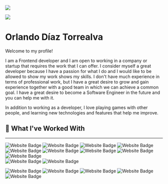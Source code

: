 
<a href="https://www.linkedin.com/in/thomasjodt" target="_blank" rel="noreferrer">
<img src="https://img.shields.io/badge/LinkedIn-0189c7?style=for-the-badge&logo=linkedin&logoColor=white" />
</a>

[![](https://img.shields.io/twitter/follow/thomasjodt?style=for-the-badge&color=4361ee&labelColor=161616&logo=github&label=thomasjodt)](https://thomasjodt.github.io)

# Orlando Díaz Torrealva

Welcome to my profile!

I am a Frontend developer and I am open to working in a company or startup that requires the work that I can offer. I consider myself a great developer because I have a passion for what I do and I would like to be allowed to show my work shows my skills. I don't have much experience in terms of professional work, but I have a great desire to grow and gain experience together with a good team in which we can achieve a common goal.
I have a great desire to become a Software Engineer in the future and you can help me with it.

In addition to working as a developer, I love playing games with other people, and learning new technologies and features that help me improve.

<h2>🚀 What I've Worked With</h2>
<hr>
<p align="left">
<img src="https://img.shields.io/badge/-HTML5-black?style=for-the-badge&logo=HTML5" alt="Website Badge">
<img src="https://img.shields.io/badge/-CSS3-black?style=for-the-badge&logo=CSS3" alt="Website Badge">
<img src="https://img.shields.io/badge/-Javascript-black?style=for-the-badge&logo=Javascript" alt="Website Badge">

<img src="https://img.shields.io/badge/-Typescript-black?style=for-the-badge&logo=Typescript" alt="Website Badge">
<img src="https://img.shields.io/badge/-React-black?style=for-the-badge&logo=react" alt="Website Badge">
<img src="https://img.shields.io/badge/-Redux-black?style=for-the-badge&logo=redux" alt="Website Badge">
<img src="https://img.shields.io/badge/-Jest-black?style=for-the-badge&logo=jest&logoColor=red" alt="Website Badge">

<img src="https://img.shields.io/badge/-styled%20components-black?style=for-the-badge&logo=styled-components" alt="Website Badge">
<img src="https://img.shields.io/badge/-material%20UI-black?style=for-the-badge&logo=styled-components" alt="Website Badge">

<br style='margin-block: 16px'>
<img src="https://img.shields.io/badge/-Node-black?style=for-the-badge&logo=node.js" alt="Website Badge">
<img src="https://img.shields.io/badge/-Express-black?style=for-the-badge&logo=express" alt="Website Badge">
</p>
<p align="left">
<img src="https://img.shields.io/badge/-Linux-black?style=for-the-badge&logo=linux&logoColor=white" alt="Website Badge">
<img src="https://img.shields.io/badge/-Docker-black?style=for-the-badge&logo=docker" alt="Website Badge">
<img src="https://img.shields.io/badge/-git-black?style=for-the-badge&logo=Git" alt="Website Badge">
<img src="https://img.shields.io/badge/-github-black?style=for-the-badge&logo=Github" alt="Website Badge">
<img src="https://img.shields.io/badge/-netlify-black?style=for-the-badge&logo=netlify" alt="Website Badge">
</p>
